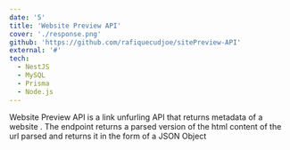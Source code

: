 ```yaml
---
date: '5'
title: 'Website Preview API'
cover: './response.png'
github: 'https://github.com/rafiquecudjoe/sitePreview-API'
external: '#'
tech:
  - NestJS
  - MySQL
  - Prisma
  - Node.js
---
```


Website Preview API is a link unfurling API that returns metadata of a website . The endpoint returns a parsed version of the html content of the url parsed and returns it in the form of a JSON Object
